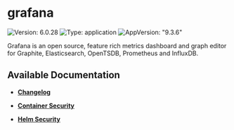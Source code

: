 # grafana

![Version: 6.0.28](https://img.shields.io/badge/Version-6.0.28-informational?style=flat-square) ![Type: application](https://img.shields.io/badge/Type-application-informational?style=flat-square) ![AppVersion: "9.3.6"](https://img.shields.io/badge/AppVersion-"9.3.6"-informational?style=flat-square)

Grafana is an open source, feature rich metrics dashboard and graph editor for Graphite, Elasticsearch, OpenTSDB, Prometheus and InfluxDB.

## Available Documentation

- [**Changelog**](CHANGELOG)

- [**Container Security**](container-security)

- [**Helm Security**](helm-security)

